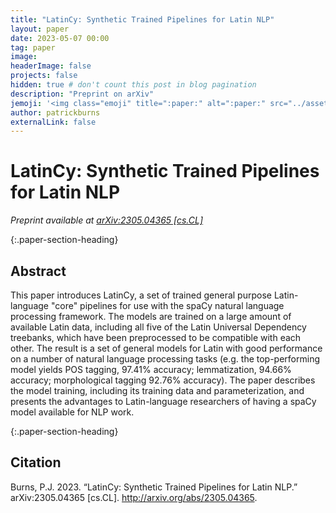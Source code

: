 ```yaml
---
title: "LatinCy: Synthetic Trained Pipelines for Latin NLP"
layout: paper
date: 2023-05-07 00:00
tag: paper
image:
headerImage: false
projects: false
hidden: true # don't count this post in blog pagination
description: "Preprint on arXiv"
jemoji: '<img class="emoji" title=":paper:" alt=":paper:" src="../assets/images/paper-icon.png" height="20" width="20" align="absmiddle">'
author: patrickburns
externalLink: false
---
```


# LatinCy: Synthetic Trained Pipelines for Latin NLP
*Preprint available at  [arXiv:2305.04365 \[cs.CL\]](https://arxiv.org/abs/2305.04365)*

{:.paper-section-heading}
## Abstract
This paper introduces LatinCy, a set of trained general purpose Latin-language "core" pipelines for use with the spaCy natural language processing framework. The models are trained on a large amount of available Latin data, including all five of the Latin Universal Dependency treebanks, which have been preprocessed to be compatible with each other. The result is a set of general models for Latin with good performance on a number of natural language processing tasks (e.g. the top-performing model yields POS tagging, 97.41% accuracy; lemmatization, 94.66% accuracy; morphological tagging 92.76% accuracy). The paper describes the model training, including its training data and parameterization, and presents the advantages to Latin-language researchers of having a spaCy model available for NLP work. 

{:.paper-section-heading}
## Citation
Burns, P.J. 2023. “LatinCy: Synthetic Trained Pipelines for Latin NLP.” arXiv:2305.04365 [cs.CL]. http://arxiv.org/abs/2305.04365.  
